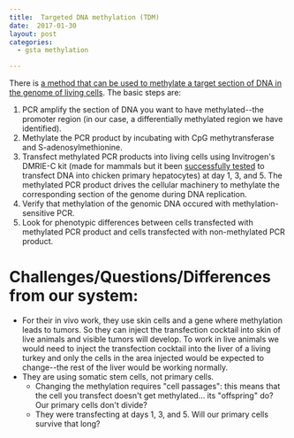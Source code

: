 ```yaml
---
title:  Targeted DNA methylation (TDM)
date:  2017-01-30
layout: post
categories:
  - gsta methylation

---
```

There is [a method that can be used to methylate a target section of DNA in the genome of living cells][1].  The basic steps are:
  1. PCR amplify the section of DNA you want to have methylated--the promoter region (in our case, a differentially methylated region we have identified).
  2. Methylate the PCR product by incubating with CpG methytransferase and S-adenosylmethionine.
  3. Transfect methylated PCR products into living cells using Invitrogen's DMRIE-C kit (made for mammals but it been [successfully tested][2] to transfect DNA into chicken primary hepatocytes) at day 1, 3, and 5. The methylated PCR product drives the cellular machinery to methylate the corresponding section of the genome during DNA replication.
  4. Verify that methylation of the genomic DNA occured with methylation-sensitive PCR.
  5. Look for phenotypic differences between cells transfected with methylated PCR product and cells transfected with non-methylated PCR product.

# Challenges/Questions/Differences from our system:
  * For their in vivo work, they use skin cells and a gene where methylation leads to tumors. So they can inject the transfection cocktail into skin of live animals and visible tumors will develop. To work in live animals we would need to inject the transfection cocktail into the liver of a living turkey and only the cells in the area injected would be expected to change--the rest of the liver would be working normally.
  * They are using somatic stem cells, not primary cells.
    * Changing the methylation requires "cell passages": this means that the cell you transfect doesn't get methylated... its "offspring" do? Our primary cells don't divide?
    * They were transfecting at days 1, 3, and 5. Will our primary cells survive that long?


[1]: http://doi.org/10.1158/0008-5472.CAN-10-3418
[2]: https://www.thermofisher.com/us/en/home/references/protocols/cell-culture/transfection-protocol/cells-transfected-successfully.html
